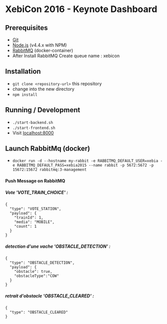 # XebiCon 2016 - Keynote Dashboard

## Prerequisites
* [Git](http://git-scm.com/)
* [Node.js](http://nodejs.org/) (v4.4.x with NPM)
* [RabbitMQ](https://hub.docker.com/_/rabbitmq/) (docker-container)
* After Install RabbitMQ Create queue name : xebicon


## Installation

* `git clone <repository-url>` this repository
* change into the new directory
* `npm install`

## Running / Development

* `./start-backend.sh`
* `./start-frontend.sh`
* Visit [localhost:8000](http://localhost:8000)

## Launch RabbitMq (docker)
* `docker run -d --hostname my-rabbit -e RABBITMQ_DEFAULT_USER=xebia -e RABBITMQ_DEFAULT_PASS=xebia2015 --name rabbit -p 5672:5672 -p 15672:15672 rabbitmq:3-management`

####  Push Message on RabbitMQ

##### Vote 'VOTE_TRAIN_CHOICE' :
```
{
  "type": "VOTE_STATION",
  "payload": {
    "trainId": 1,
    "media": "MOBILE",
    "count": 1
  }
}
```

##### detection d'une vache  'OBSTACLE_DETECTION' :
```
{
  "type": "OBSTACLE_DETECTION",
  "payload": {
    "obstacle": true,
    "obstacleType":"COW"
  }
}
```

##### retrait d'obstacle 'OBSTACLE_CLEARED' :
```
{
  "type": "OBSTACLE_CLEARED"
}
```
